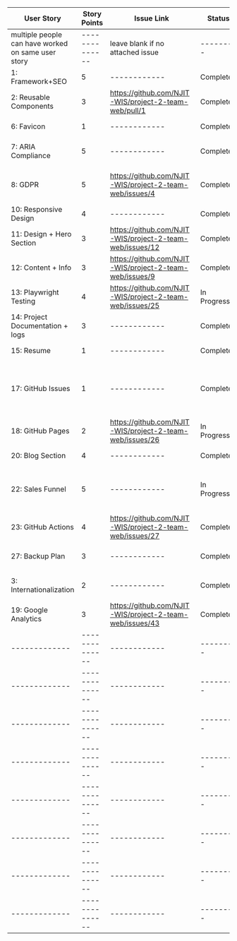 | User Story | Story Points | Issue Link | Status | Assigned To | Assigned On | Completed On | Status Notes |
|-------------|--------------|------------|--------|-------------|-------------|--------------|--------------|
|multiple people can have worked on same user story|--------------|leave blank if no attached issue|--------|-------------|-------------|------------|optional|
|1: Framework+SEO|5|------------|Completed|Tanner|April 18|April 27|--------------|
|2: Reusable Components|3|https://github.com/NJIT-WIS/project-2-team-web/pull/1|Completed|Tanner|April 18|April 27|--------------|
|6: Favicon|1|------------|Completed|Tanner|May 6|May 6|--------------|
|7: ARIA Compliance|5|------------|Completed|Tanner|April 19|April 27|This was for the navbar|--------------|
|8: GDPR|5|https://github.com/NJIT-WIS/project-2-team-web/issues/4|Completed|Tanner|May 5|May 6|Privacy Policy Popup + Page|--------------|
|10: Responsive Design|4|------------|Completed|Tanner|April 18|April 28|--------------|--------------|
|11: Design + Hero Section|3|https://github.com/NJIT-WIS/project-2-team-web/issues/12|Completed|Tanner|April 26|April 28|--------------|--------------|
|12: Content + Info|3|https://github.com/NJIT-WIS/project-2-team-web/issues/9|Completed|Tanner|May 5|May 6|--------------|--------------|
|13: Playwright Testing|4|https://github.com/NJIT-WIS/project-2-team-web/issues/25|In Progress|Tanner|April 18|Now|--------------|--------------|
|14: Project Documentation + logs|3|------------|Completed|Tanner|April 10|April 12|--------------|--------------|
|15: Resume|1|------------|Completed|Tanner|May 6|May 7|--------------|--------------|
|17: GitHub Issues|1|------------|Completed|Tanner|April 10|April 12|I set up project board with stages (no issue templates)|--------------|
|18: GitHub Pages|2|https://github.com/NJIT-WIS/project-2-team-web/issues/26|In Progress|Tanner|April 10|Now|--------------|--------------|
|20: Blog Section|4|------------|Completed|Tanner|April 18|April 27|--------------|--------------|
|22: Sales Funnel|5|------------|In Progress|Tanner|April 18|Now|Still creating playwright tests for each step|--------------|
|23: GitHub Actions|4|https://github.com/NJIT-WIS/project-2-team-web/issues/27|Completed|Tanner|April 10|May 5|--------------|--------------|
|27: Backup Plan|3|------------|Completed|Tanner|May 6|May 6|In our project's wiki|--------------|
|3: Internationalization|2|------------|Completed|Tanner|May 7|May 7|Fixed Major Bugs|--------------|
|19: Google Analytics|3|https://github.com/NJIT-WIS/project-2-team-web/issues/43|Completed|Tanner|May 7|May 7|--------------|--------------|
|-------------|--------------|------------|--------|-------------|-------------|--------------|--------------|--------------|
|-------------|--------------|------------|--------|-------------|-------------|--------------|--------------|--------------|
|-------------|--------------|------------|--------|-------------|-------------|--------------|--------------|--------------|
|-------------|--------------|------------|--------|-------------|-------------|--------------|--------------|--------------|
|-------------|--------------|------------|--------|-------------|-------------|--------------|--------------|--------------|
|-------------|--------------|------------|--------|-------------|-------------|--------------|--------------|--------------|
|-------------|--------------|------------|--------|-------------|-------------|--------------|--------------|--------------|
|-------------|--------------|------------|--------|-------------|-------------|--------------|--------------|--------------|
